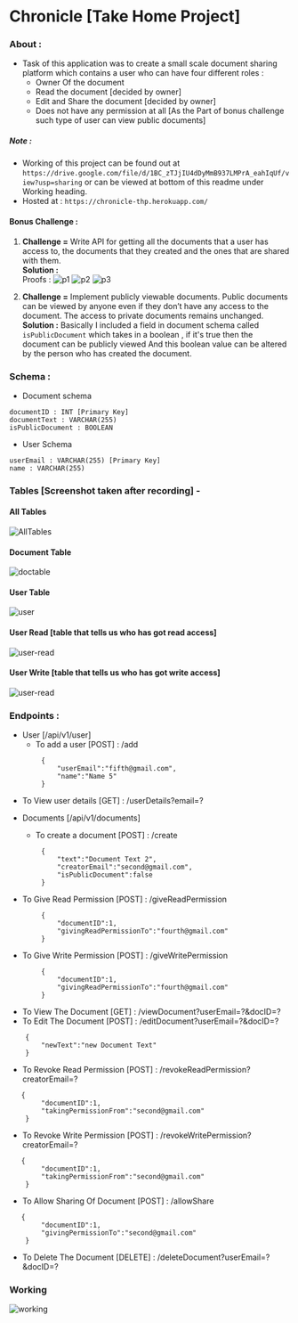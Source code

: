 # Chronicle [Take Home Project]

### About :
- Task of this application was to create a small scale document sharing platform which contains a user who can have four different roles :
  - Owner Of the document 
  - Read the document [decided by owner]
  - Edit and Share the document [decided by owner]
  - Does not have any permission at all [As the Part of bonus challenge such type of user can view public documents]
  
##### Note : 
  - Working of this project can be found out at `https://drive.google.com/file/d/1BC_zTJjIU4dDyMmB937LMPrA_eahIqUf/view?usp=sharing` or can be viewed at bottom of this readme under Working heading.
  - Hosted at : `https://chronicle-thp.herokuapp.com/`
#### Bonus Challenge :
1) **Challenge =** Write API for getting all the documents that a user has access to, the documents that they created and the ones that are shared with them.   
   **Solution :**      
Proofs : 
![p1](./others/Proof1.jpg)
![p2](./others/Proof2.jpg)
![p3](./others/Proof3.jpg)

3) **Challenge =** Implement publicly viewable documents. Public documents can be viewed by anyone even if they don’t have any access to the document. The access to private documents remains unchanged.  
**Solution :** Basically I included a field in document schema called `isPublicDocument` which takes in a boolean , if it's true then the document can be publicly viewed And this boolean value can be altered by the person who has created the document.   

### Schema :
- Document schema 
```
documentID : INT [Primary Key]
documentText : VARCHAR(255)
isPublicDocument : BOOLEAN
```
- User Schema
```
userEmail : VARCHAR(255) [Primary Key]
name : VARCHAR(255) 
```

### Tables [Screenshot taken after recording] -

#### All Tables
![AllTables](./others/AllTables.jpg)

#### Document Table
![doctable](./others/DocTable.jpg)

#### User Table
![user](./others/UserTable.jpg)

#### User Read [table that tells us who has got read access]
![user-read](./others/UserReads.jpg)

#### User Write [table that tells us who has got write access]
![user-read](./others/UserWrite.jpg)




### Endpoints : 
- User [/api/v1/user]
  - To add a user [POST] : /add
```
        {
            "userEmail":"fifth@gmail.com",
            "name":"Name 5"
        }
```
  - To View user details [GET] : /userDetails?email=?

  
- Documents [/api/v1/documents]
  - To create a document [POST] : /create
```
        {
            "text":"Document Text 2",
            "creatorEmail":"second@gmail.com",
            "isPublicDocument":false
        }
```
  - To Give Read Permission [POST] : /giveReadPermission
```
        {
            "documentID":1,
            "givingReadPermissionTo":"fourth@gmail.com"
        }
```
  - To Give Write Permission [POST] : /giveWritePermission
```
        {
            "documentID":1,
            "givingReadPermissionTo":"fourth@gmail.com"
        }
```
  - To View The Document [GET] : /viewDocument?userEmail=?&docID=?
  - To Edit The Document [POST] : /editDocument?userEmail=?&docID=?
```
    {
        "newText":"new Document Text"
    }
```
  - To Revoke Read Permission [POST] : /revokeReadPermission?creatorEmail=?
```
   {
        "documentID":1,
        "takingPermissionFrom":"second@gmail.com"
    }
```
  - To Revoke Write Permission [POST] : /revokeWritePermission?creatorEmail=?
```
   {
        "documentID":1,
        "takingPermissionFrom":"second@gmail.com"
    }
```
  - To Allow Sharing Of Document [POST] : /allowShare
```
   {
        "documentID":1,
        "givingPermissionTo":"second@gmail.com"
    }
```

  - To Delete The Document [DELETE] : /deleteDocument?userEmail=?&docID=?



### Working 
![working](./others/Working.gif)
